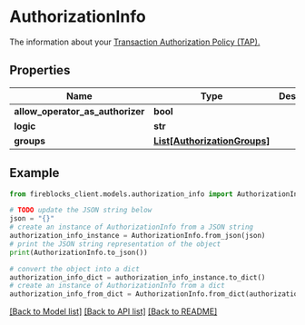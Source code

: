 # AuthorizationInfo

The information about your [Transaction Authorization Policy (TAP).](https://developers.fireblocks.com/docs/capabilities#transaction-authorization-policy-tap)

## Properties

Name | Type | Description | Notes
------------ | ------------- | ------------- | -------------
**allow_operator_as_authorizer** | **bool** |  | [optional] 
**logic** | **str** |  | [optional] 
**groups** | [**List[AuthorizationGroups]**](AuthorizationGroups.md) |  | [optional] 

## Example

```python
from fireblocks_client.models.authorization_info import AuthorizationInfo

# TODO update the JSON string below
json = "{}"
# create an instance of AuthorizationInfo from a JSON string
authorization_info_instance = AuthorizationInfo.from_json(json)
# print the JSON string representation of the object
print(AuthorizationInfo.to_json())

# convert the object into a dict
authorization_info_dict = authorization_info_instance.to_dict()
# create an instance of AuthorizationInfo from a dict
authorization_info_from_dict = AuthorizationInfo.from_dict(authorization_info_dict)
```
[[Back to Model list]](../README.md#documentation-for-models) [[Back to API list]](../README.md#documentation-for-api-endpoints) [[Back to README]](../README.md)


